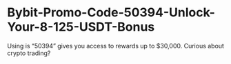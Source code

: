 # Bybit-Promo-Code-50394-Unlock-Your-8-125-USDT-Bonus
Using is “50394” gives you access to rewards up to $30,000. Curious about crypto trading?
